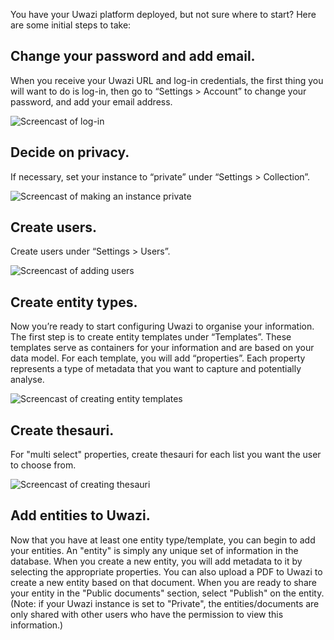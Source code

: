 You have your Uwazi platform deployed, but not sure where to start? Here are some initial steps to take:

## Change your password and add email.
When you receive your Uwazi URL and log-in credentials, the first thing you will want to do is log-in, then go to “Settings > Account” to change your password, and add your email address. 

![Screencast of log-in](http://g.recordit.co/1zHguH7lMl.gif)

## Decide on privacy.
If necessary, set your instance to “private” under “Settings > Collection”.

![Screencast of making an instance private](http://g.recordit.co/rzCp8Ufb4G.gif)

## Create users.
Create users under “Settings > Users”.

![Screencast of adding users](http://g.recordit.co/Hxmyd1rX47.gif)

## Create entity types.
Now you’re ready to start configuring Uwazi to organise your information. 
The first step is to create entity templates under “Templates”. 
These templates serve as containers for your information and are based on your data model. 
For each template, you will add “properties”. Each property represents a type of metadata that you want to capture and potentially analyse.

![Screencast of creating entity templates](http://g.recordit.co/sWJJ0X1BHp.gif)

## Create thesauri.
For "multi select" properties, create thesauri for each list you want the user to choose from.

![Screencast of creating thesauri](http://g.recordit.co/F45w2BxOtx.gif)

## Add entities to Uwazi.
Now that you have at least one entity type/template, you can begin to add your entities. An "entity" is simply any unique set of information in the database. When you create a new entity, you will add metadata to it by selecting the appropriate properties. 
You can also upload a PDF to Uwazi to create a new entity based on that document.
When you are ready to share your entity in the "Public documents" section, select "Publish" on the entity. (Note: if your Uwazi instance is set to "Private", the entities/documents are only shared with other users who have the permission to view this information.)



